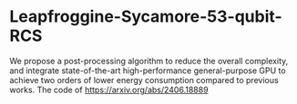 # Leapfroggine-Sycamore-53-qubit-RCS
We propose a post-processing algorithm to reduce the overall complexity, and integrate state-of-the-art high-performance general-purpose GPU to achieve two orders of lower energy consumption compared to previous works. The code of https://arxiv.org/abs/2406.18889 
